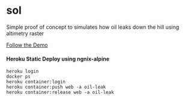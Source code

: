 # sol
Simple proof of concept to simulates how oil leaks down the hill using altimetry raster



<a href="https://storage.googleapis.com/static-slo/index.html?ise" target="blank">Follow the Demo</a>


#### Heroku Static Deploy using ngnix-alpine
    heroku login
    docker ps
    heroku container:login
    heroku container:push web -a oil-leak
    heroku container:release web -a oil-leak